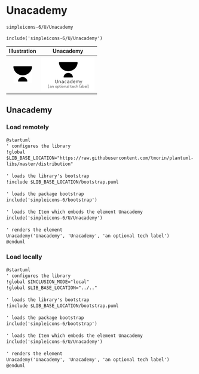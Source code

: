 # Unacademy


```text
simpleicons-6/U/Unacademy
```

```text
include('simpleicons-6/U/Unacademy')
```



| Illustration | Unacademy |
| :---: | :---: |
| ![illustration for Illustration](../../simpleicons-6/U/Unacademy.png) | ![illustration for Unacademy](../../simpleicons-6/U/Unacademy.Local.png) |




## Unacademy

### Load remotely
```plantuml
@startuml
' configures the library
!global $LIB_BASE_LOCATION="https://raw.githubusercontent.com/tmorin/plantuml-libs/master/distribution"

' loads the library's bootstrap
!include $LIB_BASE_LOCATION/bootstrap.puml

' loads the package bootstrap
include('simpleicons-6/bootstrap')

' loads the Item which embeds the element Unacademy
include('simpleicons-6/U/Unacademy')

' renders the element
Unacademy('Unacademy', 'Unacademy', 'an optional tech label')
@enduml
```

### Load locally
```plantuml
@startuml
' configures the library
!global $INCLUSION_MODE="local"
!global $LIB_BASE_LOCATION="../.."

' loads the library's bootstrap
!include $LIB_BASE_LOCATION/bootstrap.puml

' loads the package bootstrap
include('simpleicons-6/bootstrap')

' loads the Item which embeds the element Unacademy
include('simpleicons-6/U/Unacademy')

' renders the element
Unacademy('Unacademy', 'Unacademy', 'an optional tech label')
@enduml
```

